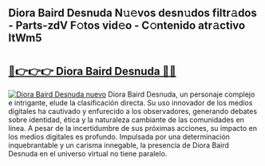 ## Diora Baird Desnuda N𝚞𝚎vos desn𝚞dos filtr𝚊dos - Parts-zdV F𝚘tos vid𝚎o - C𝚘ntenido atr𝚊ctivo ItWm5

# <h2><a href="http://mb95u0e.tromn.icu/?c=Diora+Baird+Desnuda">🔗👉👉👉 Diora Baird Desnuda 🔗🔗</a></h2>

[![Diora Baird Desnuda nuevo](https://i.imgur.com/pEAQMta.gif)](http://mb95u0e.tromn.icu/?c=Diora+Baird+Desnuda)
Diora Baird Desnuda, un personaje complejo e intrigante, elude la clasificación directa. Su uso innovador de los medios digitales ha cautivado y enfurecido a los observadores, generando debates sobre identidad, ética y la naturaleza cambiante de las comunidades en línea. A pesar de la incertidumbre de sus próximas acciones, su impacto en los medios digitales es profundo. Impulsada por una determinación inquebrantable y un carisma innegable, la presencia de Diora Baird Desnuda en el universo virtual no tiene paralelo.
